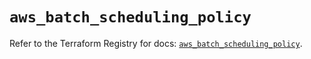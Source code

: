 # `aws_batch_scheduling_policy`

Refer to the Terraform Registry for docs: [`aws_batch_scheduling_policy`](https://registry.terraform.io/providers/hashicorp/aws/5.91.0/docs/resources/batch_scheduling_policy).

